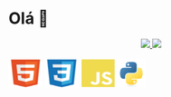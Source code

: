 # Olá 👋

<div align="center">
  <a href="https://github.com/harlloncs">
  <img height="180em" src="https://github-readme-stats.vercel.app/api?username=harlloncs&show_icons=true&theme=dracula&include_all_commits=true&count_private=true"/>
  <img height="180em" src="https://github-readme-stats.vercel.app/api/top-langs/?username=harlloncs&layout=compact&langs_count=7&theme=dracula"/>
</div>

<div style="display: inline-block" align="center"><br>
  <img align="center" alt="HarllonCS-HTML" height="50" width="60" src="https://raw.githubusercontent.com/devicons/devicon/master/icons/html5/html5-original.svg">
  <img align="center" alt="HarllonCS-CSS" height="50" width="60" src="https://raw.githubusercontent.com/devicons/devicon/master/icons/css3/css3-original.svg">
  <img align="center" alt="HarllonCS-Js" height="50" width="60" src="https://raw.githubusercontent.com/devicons/devicon/master/icons/javascript/javascript-plain.svg">
  <img align="center" alt="Rafa-Python" height="50" width="50" src="https://raw.githubusercontent.com/devicons/devicon/master/icons/python/python-original.svg">
</div>
